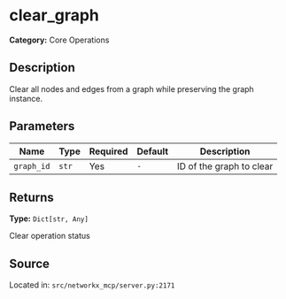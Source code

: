 # clear_graph

**Category:** Core Operations

## Description

Clear all nodes and edges from a graph while preserving the graph instance.

## Parameters

| Name | Type | Required | Default | Description |
|------|------|----------|---------|-------------|
| `graph_id` | `str` | Yes | `-` | ID of the graph to clear |

## Returns

**Type:** `Dict[str, Any]`

Clear operation status

## Source

Located in: `src/networkx_mcp/server.py:2171`
